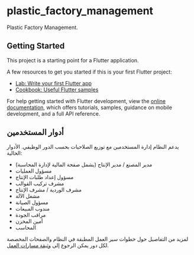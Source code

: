 # plastic_factory_management

Plastic Factory Management.

## Getting Started

This project is a starting point for a Flutter application.

A few resources to get you started if this is your first Flutter project:

- [Lab: Write your first Flutter app](https://docs.flutter.dev/get-started/codelab)
- [Cookbook: Useful Flutter samples](https://docs.flutter.dev/cookbook)

For help getting started with Flutter development, view the
[online documentation](https://docs.flutter.dev/), which offers tutorials,
samples, guidance on mobile development, and a full API reference.

## أدوار المستخدمين

يدعم النظام إدارة المستخدمين مع توزيع الصلاحيات بحسب الدور الوظيفي. الأدوار الحالية:

- مدير المصنع / مدير الإنتاج (يشمل صفحة المالية لإدارة المحاسبة)
- مسؤول العمليات
- مسؤول إعداد طلبات الإنتاج
- مشرف تركيب القوالب
- مشرف الوردية / مشرف الإنتاج
- مشغل الآلة
- مسؤول الصيانة
- مندوب المبيعات
- مراقب الجودة
- أمين المخزن
- المحاسب



لمزيد من التفاصيل حول خطوات سير العمل المطبقة في النظام والصفحات المخصصة لكل دور يمكن الرجوع إلى [وثيقة مسارات العمل](docs/WORKFLOWS_AR.md).
